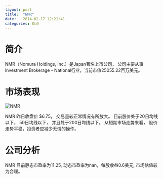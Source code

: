 ```yaml
---
layout: post
title:  "NMR"
date:   2014-02-17 12:21:41
categories: 观点
---
```


# 简介
NMR（Nomura Holdings, Inc.）是Japan著名上市公司，
公司主要从事Investment Brokerage - National行业，当前市值25055.22百万美元。

# 市场表现

![NMR](http://finviz.com/chart.ashx?t=NMR&ty=c&ta=1&p=d&s=l)

NMR 昨日收盘价 $6.75，
交易量较正常情况有所放大。
目前股价处于20日均线以下，
50日均线以下，
并且处于200日均线以下。
从短期市场走势来看，
股价走势平稳，投资者应减少无谓的操作。

# 公司分析
NMR 目前静态市盈率为11.25, 动态市盈率为nan，每股收益0.6美元,
市场估值较为合理。
